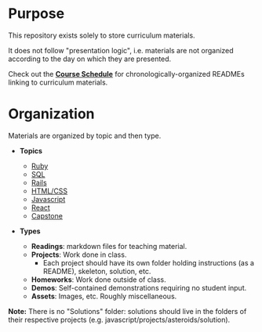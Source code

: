[schedule]: course

# Purpose

This repository exists solely to store curriculum materials.

It does not follow "presentation logic", i.e. materials are not organized according to the day on which they are presented.

Check out the [**Course Schedule**][schedule] for chronologically-organized READMEs linking to curriculum materials.

# Organization

Materials are organized by topic and then type.

* **Topics**
	* [Ruby][ruby]
	* [SQL][sql]
	* [Rails][rails]
	* [HTML/CSS][html-css]
	* [Javascript][js]
	* [React][react]
	* [Capstone][capstone]

* **Types**   
	* **Readings**: markdown files for teaching material.   
	* **Projects**: Work done in class.
		* Each project should have its own folder holding instructions (as a README), skeleton, solution, etc.
	* **Homeworks**: Work done outside of class.
	* **Demos**: Self-contained demonstrations requiring no student input.
	* **Assets**: Images, etc. Roughly miscellaneous.

**Note:** There is no "Solutions" folder: solutions should live in the folders of their respective projects (e.g. javascript/projects/asteroids/solution).

[ruby]: ./ruby
[sql]: ./sql
[rails]: ./rails
[js]: ./javascript
[react]: ./react
[html-css]: ./html-css
[capstone]: ./capstone
